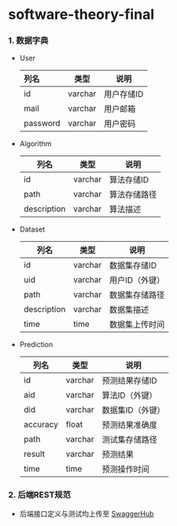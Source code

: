 # software-theory-final

### 1. 数据字典

- User

  | 列名     | 类型    | 说明       |
  | :------- | ------- | ---------- |
  | id       | varchar | 用户存储ID |
  | mail     | varchar | 用户邮箱   |
  | password | varchar | 用户密码   |

- Algorithm

  | 列名        | 类型    | 说明         |
  | ----------- | ------- | ------------ |
  | id          | varchar | 算法存储ID   |
  | path        | varchar | 算法存储路径 |
  | description | varchar | 算法描述     |

- Dataset

  | 列名        | 类型    | 说明           |
  | ----------- | ------- | -------------- |
  | id          | varchar | 数据集存储ID   |
  | uid         | varchar | 用户ID（外键） |
  | path        | varchar | 数据集存储路径 |
  | description | varchar | 数据集描述     |
  | time        | time    | 数据集上传时间 |

- Prediction

  | 列名     | 类型    | 说明             |
  | -------- | ------- | ---------------- |
  | id       | varchar | 预测结果存储ID   |
  | aid      | varchar | 算法ID（外键）   |
  | did      | varchar | 数据集ID（外键） |
  | accuracy | float   | 预测结果准确度   |
  | path     | varchar | 测试集存储路径   |
  | result   | varchar | 预测结果         |
  | time     | time    | 预测操作时间     |

### 2. 后端REST规范

- 后端接口定义与测试均上传至 [SwaggerHub](https://app.swaggerhub.com/apis/B755/software-theory_final/1.0.0#/User)
